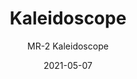 ---
image_primary: "img/MR+KALEDIOSCOPE+Art+WEB.jpg"
image_secondary: "img/MR+Kaledioscope+Interior+WEB.jpg"
subtitle: "MR-2 Kaleidoscope"
tags: 
  - "Wall Coverings"
title: "Kaleidoscope"
href: "https://www.areaenvironments.com/order/mr-2kaleidoscope"
designer: "Miles Regis"
category: "Wall Coverings"
manufacturer: "Area Environments"
slug: "/manufacturers/area-environments/wall-coverings/miles-regis-kaleidoscope"
date: "2021-05-07"
---